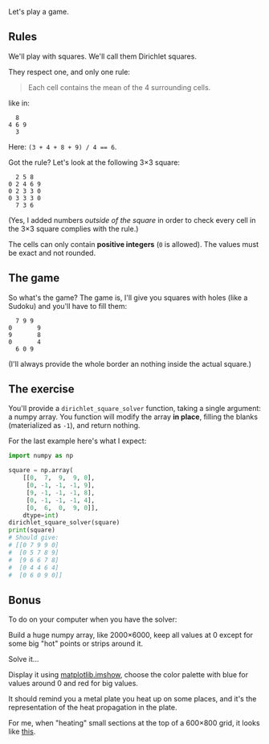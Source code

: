 Let's play a game.

## Rules

We'll play with squares. We'll call them Dirichlet squares.

They respect one, and only one rule:

> Each cell contains the mean of the 4 surrounding cells.

like in:

```text
  8
4 6 9
  3
```

Here: `(3 + 4 + 8 + 9) / 4 == 6`.

Got the rule? Let's look at the following 3×3 square:

```text
  2 5 8
0 2 4 6 9
0 2 3 3 0
0 3 3 3 0
  7 3 6
```

(Yes, I added numbers *outside of the square* in order to check every cell in
the 3×3 square complies with the rule.)

The cells can only contain **positive integers** (`0` is allowed). The
values must be exact and not rounded.


## The game

So what's the game? The game is, I'll give you squares with holes
(like a Sudoku) and you'll have to fill them:


```text
  7 9 9
0       9
9       8
0       4
  6 0 9
```

(I'll always provide the whole border an nothing inside the actual square.)


## The exercise

You'll provide a `dirichlet_square_solver` function, taking a single
argument: a numpy array. You function will modify the array **in
place**, filling the blanks (materialized as `-1`), and return
nothing.

For the last example here's what I expect:

```python
import numpy as np

square = np.array(
    [[0,  7,  9,  9, 0],
     [0, -1, -1, -1, 9],
     [9, -1, -1, -1, 8],
     [0, -1, -1, -1, 4],
     [0,  6,  0,  9, 0]],
    dtype=int)
dirichlet_square_solver(square)
print(square)
# Should give:
# [[0 7 9 9 0]
#  [0 5 7 8 9]
#  [9 6 6 7 8]
#  [0 4 4 6 4]
#  [0 6 0 9 0]]
```

## Bonus

To do on your computer when you have the solver:

Build a huge numpy array, like 2000×6000, keep all values at 0 except
for some big "hot" points or strips around it.

Solve it...

Display it using
[matplotlib.imshow](https://matplotlib.org/3.2.1/api/_as_gen/matplotlib.pyplot.imshow.html),
choose the color palette with blue for values around 0 and red for big
values.

It should remind you a metal plate you heat up on some places, and
it's the representation of the heat propagation in the plate.

For me, when "heating" small sections at the top of a 600×800 grid, it
looks like [this](https://mdk.fr/dirichlet.png).
